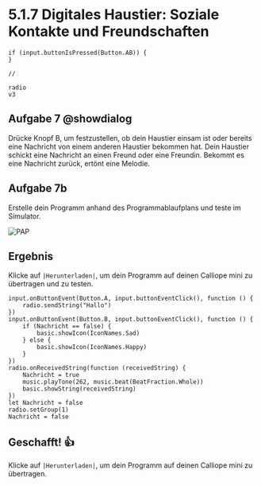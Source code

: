 # 5.1.7 Digitales Haustier: Soziale Kontakte und Freundschaften

```ghost
if (input.buttonIsPressed(Button.AB)) {
}
```


```template
//
```


```package
radio
v3
```

## Aufgabe 7 @showdialog
Drücke Knopf B, um festzustellen, ob dein Haustier einsam ist oder bereits eine
Nachricht von einem anderen Haustier bekommen hat.
Dein Haustier schickt eine Nachricht an einen Freund oder eine Freundin.
Bekommt es eine Nachricht zurück, ertönt eine Melodie. 


## Aufgabe 7b

Erstelle dein Programm anhand des Programmablaufplans und teste im Simulator.

![PAP](https://raw.githubusercontent.com/calliope-edu/arbeitsheft2tutorials/refs/heads/master/static/images/pap_7a.jpg)

## Ergebnis

Klicke auf ``|Herunterladen|``, um dein Programm auf deinen Calliope mini zu übertragen und zu testen.

```blocks
input.onButtonEvent(Button.A, input.buttonEventClick(), function () {
    radio.sendString("Hallo")
})
input.onButtonEvent(Button.B, input.buttonEventClick(), function () {
    if (Nachricht == false) {
        basic.showIcon(IconNames.Sad)
    } else {
        basic.showIcon(IconNames.Happy)
    }
})
radio.onReceivedString(function (receivedString) {
    Nachricht = true
    music.playTone(262, music.beat(BeatFraction.Whole))
    basic.showString(receivedString)
})
let Nachricht = false
radio.setGroup(1)
Nachricht = false
```



## Geschafft! 👍
Klicke auf ``|Herunterladen|``, um dein Programm auf deinen Calliope mini zu übertragen.


